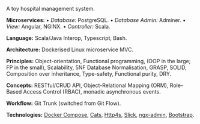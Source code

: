 A toy hospital management system.

**Microservices:** &bull; *Database:* PostgreSQL. &bull; *Database Admin:* Adminer. &bull; *View:* Angular, NGINX. &bull; *Controller:* Scala.

**Language:** Scala/Java Interop, Typescript, Bash.

**Architecture:** Dockerised Linux microservice MVC.

**Principles:** Object-orientation, Functional programming, (OOP in the large; FP in the small), Scalability, 5NF Database Normalisation, GRASP, SOLID, Composition over inheritance, Type-safety, Functional purity, DRY.

**Concepts:** RESTful/CRUD API, Object-Relational Mapping (ORM), Role-Based Access Control (RBAC), monadic asynchronous events.

**Workflow:** Git Trunk (switched from Git Flow).

**Technologies:** [Docker Compose](https://docs.docker.com/compose/), [Cats](https://typelevel.org/cats/), [Http4s](https://http4s.org/), [Slick](http://scala-slick.org/), [ngx-admin](https://akveo.github.io/ngx-admin/), [Bootstrap](https://getbootstrap.com/).
